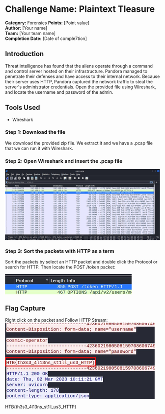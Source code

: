 # Challenge Name: Plaintext Tleasure

**Category:** Forensics 
**Points:** [Point value]  
**Author:** [Your name]  
**Team:** [Your team name]  
**Completion Date:** [Date of comple7tion]

## Introduction

Threat intelligence has found that the aliens operate through a command and control server hosted on their infrastructure. Pandora managed to penetrate their defenses and have access to their internal network. Because their server uses HTTP, Pandora captured the network traffic to steal the server's administrator credentials. Open the provided file using Wireshark, and locate the username and password of the admin.


## Tools Used

- Wireshark

### Step 1: Download the file

We download the provided zip file. We extract it and we have a .pcap file that we can run it with Wireshark.


### Step 2: Open Wireshark and insert the .pcap file

![Alt text](Screenshot_1375.jpg)


### Step 3: Sort the packets with HTTP as a term

Sort the packets by select an HTTP packet and double click the Protocol or search for HTTP.
Then locate the POST /token packet:

![Alt text](Screenshot_1377.jpg)

## Flag Capture

Right click on the packet and Follow HTTP Stream:
![Alt text](Screenshot_1378.jpg)

HTB{th3s3_4l13ns_st1ll_us3_HTTP}
